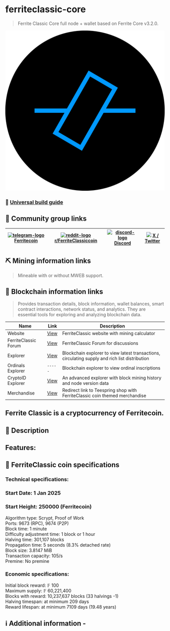# ferriteclassic-core

> Ferrite Classic Core full node + wallet based on Ferrite Core v3.2.0.<br>

<img width=512 src="https://github.com/koh-gt/koh-gt/blob/main/img/fecc.png">

### 📖 [Universal build guide](https://github.com/koh-gt/ferriteclassic-core/wiki/Universal-Build-Guide)

## 💬 Community group links
| [![telegram-logo](https://raw.githubusercontent.com/gauravghongde/social-icons/9d939e1c5b7ea4a24ac39c3e4631970c0aa1b920/SVG/Color/Telegram.svg)](https://t.me/ferrite_core) [Ferritecoin](https://t.me/ferrite_core) | [![reddit-logo](https://raw.githubusercontent.com/gauravghongde/social-icons/9d939e1c5b7ea4a24ac39c3e4631970c0aa1b920/SVG/Color/Reddit.svg)](https://www.reddit.com/r/Ferritecoin) [r/FerriteClassiccoin](https://www.reddit.com/r/FerriteClassiccoin) | [![discord-logo](https://raw.githubusercontent.com/gauravghongde/social-icons/9d939e1c5b7ea4a24ac39c3e4631970c0aa1b920/SVG/Color/Discord.svg)](https://discord.gg/qKgF5xhS5p) [Discord](https://discord.gg/qKgF5xhS5p) | <a href="https://x.com/ferriteclassiccoin"><img width=64 src="https://github.com/koh-gt/koh-gt/blob/main/img/x-fecc-logo-transparent.gif?raw=true"></a> [X / Twitter](https://x.com/ferriteclassiccoin) |
|--|--|--|--|



## ⛏️ Mining information links
> Mineable with or without MWEB support.



## 📌 Blockchain information links
> Provides transaction details, block information, wallet balances, smart contract interactions, network status, and analytics. They are essential tools for exploring and analyzing blockchain data.
> 
| Name                      | Link                                            | Description                                                          |
|---------------------------|-------------------------------------------------|----------------------------------------------------------------------|
| Website                   | [View](https://ferritecoin.org) | FerriteClassic website with mining calculator |
| FerriteClassic Forum             | [View](https://ferritecoin.org:52443) | FerriteClassic Forum for discussions |
| Explorer                  | [View](https://explorer.ferritecoin.org) | Blockchain explorer to view latest transactions, circulating supply and rich list distribution |
| Ordinals Explorer         | `-----`                                   | Blockchain explorer to view ordinal inscriptions |
| CryptoID Explorer         | [View](https://btc.cryptoid.info/fecc/) | An advanced explorer with block mining history and node version data |
| Merchandise               | [View](http://shop.ferritecoin.org) | Redirect link to Teespring shop with FerriteClassic coin themed merchandise |

## Ferrite Classic is a cryptocurrency of Ferritecoin. <br>

## 📝 Description

## Features:

## 📐 FerriteClassic coin specifications
### Technical specifications: <br/>
### Start Date: 1 Jan 2025
### Start Height: 250000 (Ferritecoin)

Algorithm type: Scrypt, Proof of Work <br/>
Ports: 9673 (RPC), 9674 (P2P) <br/>
Block time: 1 minute <br/>
Difficulty adjustment time: 1 block or 1 hour <br/>
Halving time: 301,107 blocks <br/>
Propagation time: 5 seconds (8.3% detached rate) <br/>
Block size: 3.8147 MiB <br/>
Transaction capacity: 105/s <br/>
Premine: No premine <br/>

### Economic specifications: <br/>

Initial block reward: 𝔽 100 <br/>
Maximum supply: 𝔽 60,221,400 <br/>
Blocks with reward: 10,237,637 blocks (33 halvings -1) <br/>
Halving timespan: at minimum 209 days <br/>
Reward lifespan: at minimum 7109 days (19.48 years) <br/>
 
## ℹ️ Additional information - 


